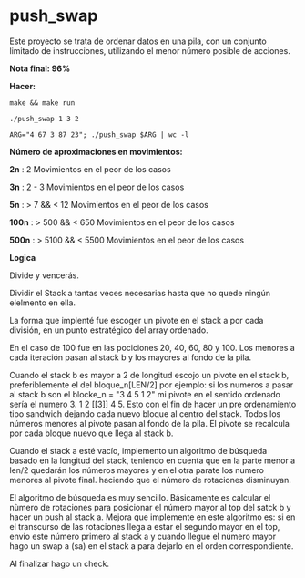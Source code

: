 # push_swap
Este proyecto se trata de ordenar datos en una pila, con un conjunto limitado de instrucciones, utilizando el menor número posible de acciones.

**Nota final:  96%** 

**Hacer:** 

`make && make run`

`./push_swap 1 3 2 `

`ARG="4 67 3 87 23"; ./push_swap $ARG | wc -l`


**Número de aproximaciones en movimientos:**

**2n** : 2 Movimientos en el peor de los casos

**3n** : 2 - 3  Movimientos en el peor de los casos

**5n** : > 7 && < 12 Movimientos en el peor de los casos

**100n** : > 500 && < 650 Movimientos en el peor de los casos

**500n** : > 5100 && < 5500 Movimientos en el peor de los casos


**Logica**

Divide y vencerás. 

Dividir el Stack a tantas veces necesarias hasta que no quede ningún elelmento en ella.

La forma que implenté fue escoger un pivote en el stack a por cada división, en un punto estratégico del array ordenado.

En el caso de 100 fue en las pociciones 20, 40, 60, 80 y 100. Los menores a cada iteración pasan al stack b y los mayores al fondo de la pila.

Cuando el stack b es mayor a 2 de longitud escojo un pivote en el stack b, preferiblemente el del bloque_n[LEN/2] por ejemplo: si los numeros a pasar al stack b son el blocke_n = "3 4 5 1 2" mi pivote en el sentido ordenado sería el numero 3. 1 2 [[3]] 4 5. Esto con el fin de hacer un pre ordenamiento tipo sandwich dejando cada nuevo bloque al centro del stack. Todos los números menores al pivote pasan al fondo de la pila. El pivote se recalcula por cada bloque nuevo que llega al stack b.

Cuando el stack a esté vacío, implemento un algoritmo de búsqueda basado en la longitud del stack, teniendo en cuenta que en la parte menor a len/2 quedarán los números mayores y en el otra parate los numero menores al pivote final. haciendo que el número de rotaciones disminuyan. 

El algoritmo de búsqueda es muy sencillo. Básicamente es calcular el nùmero de rotaciones para posicionar el número mayor al top del satck b y hacer un push al stack a. Mejora que implemente en este algoritmo es: si en el transcurso de las rotaciones llega a estar el segundo mayor en el top, envío este número primero al stack a y cuando llegue el número mayor hago un swap a (sa) en el stack a para dejarlo en el orden correspondiente.

Al finalizar hago un check. 
